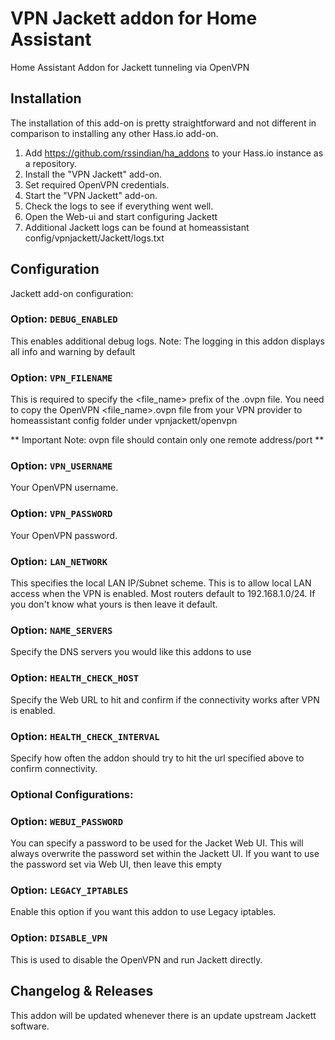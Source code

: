 # VPN Jackett addon for Home Assistant

Home Assistant Addon for Jackett tunneling via OpenVPN

## Installation

The installation of this add-on is pretty straightforward and not different in
comparison to installing any other Hass.io add-on.

1. Add https://github.com/rssindian/ha_addons to your Hass.io instance as a repository.
2. Install the "VPN Jackett" add-on.
3. Set required OpenVPN credentials.
3. Start the "VPN Jackett" add-on.
4. Check the logs to see if everything went well.
5. Open the Web-ui and start configuring Jackett
6. Additional Jackett logs can be found at homeassistant config/vpnjackett/Jackett/logs.txt


## Configuration

Jackett add-on configuration:

### Option: `DEBUG_ENABLED`

This enables additional debug logs. 
Note: The logging in this addon displays all info and warning by default

### Option: `VPN_FILENAME`

This is required to specify the <file_name> prefix of the .ovpn file. 
You need to copy the OpenVPN <file_name>.ovpn file from your VPN provider to homeassistant config folder under vpnjackett/openvpn

** Important Note: ovpn file should contain only one remote address/port **

### Option: `VPN_USERNAME`

Your OpenVPN username.

### Option: `VPN_PASSWORD`

Your OpenVPN password.

### Option: `LAN_NETWORK`

This specifies the local LAN IP/Subnet scheme. This is to allow local LAN access when the VPN is enabled. 
Most routers default to 192.168.1.0/24. If you don't know what yours is then leave it default.

### Option: `NAME_SERVERS`

Specify the DNS servers you would like this addons to use

### Option: `HEALTH_CHECK_HOST`

Specify the Web URL to hit and confirm if the connectivity works after VPN is enabled.

### Option: `HEALTH_CHECK_INTERVAL`

Specify how often the addon should try to hit the url specified above to confirm connectivity.


### Optional Configurations:

### Option: `WEBUI_PASSWORD`

You can specify a password to be used for the Jacket Web UI. This will always overwrite the password set within the Jackett UI. 
If you want to use the password set via Web UI, then leave this empty

### Option: `LEGACY_IPTABLES`

Enable this option if you want this addon to use Legacy iptables.

### Option: `DISABLE_VPN`

This is used to disable the OpenVPN and run Jackett directly.



## Changelog & Releases

This addon will be updated whenever there is an update upstream Jackett software. 
